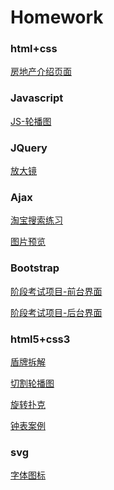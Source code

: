 # Homework

### html+css

[房地产介绍页面](http://htmlpreview.github.io/?https://github.com/zhiqiang404/Homework/blob/master/01-%E7%B2%A4%E5%B5%8C-html%26css/%E6%88%BF%E5%9C%B0%E4%BA%A7%E9%A1%B5%E9%9D%A2/%E6%88%BF%E5%9C%B0%E4%BA%A7%E9%A1%B5%E9%9D%A2%E7%BB%83%E4%B9%A0.html)

### Javascript

[JS-轮播图](http://htmlpreview.github.io/?https://github.com/zhiqiang404/Homework/blob/master/02-%E7%B2%A4%E5%B5%8C-Javascript/JS-%E8%BD%AE%E6%92%AD%E5%9B%BE/%E8%BD%AE%E6%92%AD%E5%9B%BE.html)

### JQuery

[放大镜]()



### Ajax

[淘宝搜索练习](http://htmlpreview.github.io/?https://github.com/zhiqiang404/Homework/blob/master/04-%E7%B2%A4%E5%B5%8C-Ajax/%E6%B7%98%E5%AE%9D%E6%90%9C%E7%B4%A2%E7%BB%83%E4%B9%A0.html)

[图片预览](http://htmlpreview.github.io/?https://github.com/zhiqiang404/Homework/blob/master/04-%E7%B2%A4%E5%B5%8C-Ajax/%E5%9B%BE%E7%89%87%E9%A2%84%E8%A7%88.html)



### Bootstrap

[阶段考试项目-前台界面](http://htmlpreview.github.io/?https://github.com/zhiqiang404/Homework/blob/master/05-%E7%B2%A4%E5%B5%8C-BootStrap/%E9%98%B6%E6%AE%B5%E8%80%83%E8%AF%95%E9%A1%B9%E7%9B%AE/%E5%89%8D%E5%8F%B0(%E6%94%B9).html)

[阶段考试项目-后台界面](http://htmlpreview.github.io/?https://github.com/zhiqiang404/Homework/blob/master/05-%E7%B2%A4%E5%B5%8C-BootStrap/%E9%98%B6%E6%AE%B5%E8%80%83%E8%AF%95%E9%A1%B9%E7%9B%AE/index.html)



### html5+css3

[盾牌拆解](http://htmlpreview.github.io/?https://github.com/zhiqiang404/Homework/blob/master/06-%E7%B2%A4%E5%B5%8C-html5%26css3/%E4%B9%A6%E5%86%99%E5%A4%9A%E4%B8%AAtransform%E5%B1%9E%E6%80%A7-%E7%9B%BE%E7%89%8C%E6%8B%86%E8%A7%A3.html)

[切割轮播图](http://htmlpreview.github.io/?https://github.com/zhiqiang404/Homework/blob/master/06-%E7%B2%A4%E5%B5%8C-html5%26css3/%E5%88%87%E5%89%B2%E8%BD%AE%E6%92%AD%E5%9B%BE-%E7%AA%84%E7%AB%8B%E6%96%B9.html)

[旋转扑克](http://htmlpreview.github.io/?https://github.com/zhiqiang404/Homework/blob/master/06-%E7%B2%A4%E5%B5%8C-html5%26css3/%E6%97%8B%E8%BD%AC%E8%BD%B4%E5%BF%83-%E6%89%91%E5%85%8B%E7%89%8C%E6%A1%88%E4%BE%8B.html)

[钟表案例](http://htmlpreview.github.io/?https://github.com/zhiqiang404/Homework/blob/master/06-%E7%B2%A4%E5%B5%8C-html5%26css3/%E9%92%9F%E8%A1%A8%E6%A1%88%E4%BE%8B.html)



### svg

[字体图标](http://htmlpreview.github.io/?https://github.com/zhiqiang404/Homework/blob/master/07-%E7%B2%A4%E5%B5%8C-svg/%E5%AD%97%E4%BD%93%E5%9B%BE%E6%A0%87.1.html)



